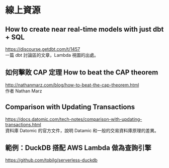 # 線上資源

## How to create near real-time models with just dbt + SQL
https://discourse.getdbt.com/t/1457  
一篇 dbt 討論區的文章，Lambda 視圖的出處。

## 如何擊敗 CAP 定理 How to beat the CAP theorem
http://nathanmarz.com/blog/how-to-beat-the-cap-theorem.html  
作者 Nathan Marz

## Comparison with Updating Transactions
https://docs.datomic.com/tech-notes/comparison-with-updating-transactions.html  
資料庫 Datomic 的官方文件，說明 Datamic 和一般的交易資料庫原理的差異。

## 範例：DuckDB 搭配 AWS Lambda 做為查詢引擎
https://github.com/tobilg/serverless-duckdb  
